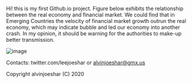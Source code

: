 Hi! this is my first Github.io project. Figure below exhibits the relationship between the real economy and financial market. We could find that in Emerging Countries the velocity of financial market growth outrun the real economy, which may indicate bubble and led our economy into another crash. In my opinion, it should be warning for the authorities to make-up better transmission.

![image](https://raw.githubusercontent.com/alvinjoeshar/datalab/master/Market%20Cap.%20to%20GDP%20per%20Capita%20US%20%26%20ASEAN%20%2B5.gif)

Contacts: twitter.com/leejoeshar or alvinjoeshar@gmx.us

Copyright alvinjoeshar (C) 2020
